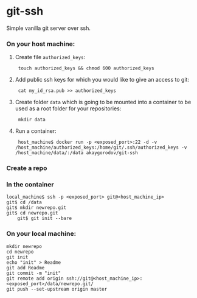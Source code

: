 # git-ssh

Simple vanilla git server over ssh.

### On your host machine:
	
1. Create file `authorized_keys`:

        touch authorized_keys && chmod 600 authorized_keys

2. Add public ssh keys for which you would like to give an access to git:

        cat my_id_rsa.pub >> authorized_keys 

3. Create folder `data` which is going to be mounted into a container to be used as a root folder for your repositories:

        mkdir data

4. Run a container:

        host_machine$ docker run -p <exposed_port>:22 -d -v /host_machine/authorized_keys:/home/git/.ssh/authorized_keys -v /host_machine/data/:/data akaygorodov/git-ssh


### Create a repo

### In the container

	local_machine$ ssh -p <exposed_port> git@<host_machine_ip>
	git$ cd /data
	git$ mkdir newrepo.git
	git$ cd newrepo.git
        git$ git init --bare


### On your local machine:

	mkdir newrepo
	cd newrepo
	git init
	echo "init" > Readme
	git add Readme
	git commit -m "init"
	git remote add origin ssh://git@<host_machine_ip>:<exposed_port>/data/newrepo.git/
	git push --set-upstream origin master

